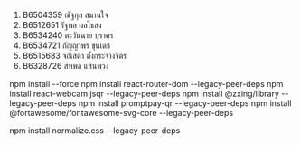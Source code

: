 <ol>
<li>B6504359 ณัฐกุล สมานใจ</li>
<li>B6512651 รัฐพล ผลไธสง</li>
<li>B6534240 ตะวันฉาย บุราคร</li>
<li>B6534721 กัญญาพร ขุนเดช</li>
<li>B6515683 จณิสตา ตั้งกระจ่างจิตร</li>
<li>B6328726 สหพล แสนพวง</li>
</ol>



npm install --force
npm install react-router-dom --legacy-peer-deps
npm install react-webcam jsqr --legacy-peer-deps
npm install @zxing/library --legacy-peer-deps
npm install promptpay-qr --legacy-peer-deps
npm install @fortawesome/fontawesome-svg-core --legacy-peer-deps

npm install normalize.css --legacy-peer-deps
